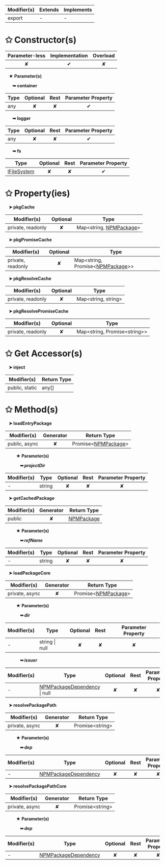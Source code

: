 | Modifier(s)                            | Extends                      | Implements                                    |
|----------------------------------------|------------------------------|-----------------------------------------------|
| export | - | - |

# &#10025; Constructor(s)

| Parameter-less                         | Implementation                          | Overload                          |
|:--------------------------------------:|:---------------------------------------:|:---------------------------------:|
| ✘ | ✔ | ✘ |

&nbsp;&nbsp; **&#9733; Parameter(s)**

&nbsp;&nbsp;&nbsp;&nbsp;&nbsp; **&#10149; container**

| Type                        | Optional                           | Rest                          | Parameter Property                          |
|-----------------------------|:----------------------------------:|:-----------------------------:|:-------------------------------------------:|
| any | ✘  | ✘ | ✔ |

&nbsp;&nbsp;&nbsp;&nbsp;&nbsp; **&#10149; logger**

| Type                        | Optional                           | Rest                          | Parameter Property                          |
|-----------------------------|:----------------------------------:|:-----------------------------:|:-------------------------------------------:|
| any | ✘  | ✘ | ✔ |

&nbsp;&nbsp;&nbsp;&nbsp;&nbsp; **&#10149; fs**

| Type                        | Optional                           | Rest                          | Parameter Property                          |
|-----------------------------|:----------------------------------:|:-----------------------------:|:-------------------------------------------:|
| [IFileSystem](/aot/system/interface/interfaces/ifilesystem.md) | ✘  | ✘ | ✔ |

# &#10025; Property(ies)

&nbsp;&nbsp; **&#10148; pkgCache**

| Modifier(s)                               | Optional                           | Type                         |
|-------------------------------------------|:----------------------------------:|------------------------------|
| private, readonly | ✘ | Map&lt;string, [NPMPackage](/aot/system/class/npm-package-loader/npmpackage.md)&gt; |

&nbsp;&nbsp; **&#10148; pkgPromiseCache**

| Modifier(s)                               | Optional                           | Type                         |
|-------------------------------------------|:----------------------------------:|------------------------------|
| private, readonly | ✘ | Map&lt;string, Promise&lt;[NPMPackage](/aot/system/class/npm-package-loader/npmpackage.md)&gt;&gt; |

&nbsp;&nbsp; **&#10148; pkgResolveCache**

| Modifier(s)                               | Optional                           | Type                         |
|-------------------------------------------|:----------------------------------:|------------------------------|
| private, readonly | ✘ | Map&lt;string, string&gt; |

&nbsp;&nbsp; **&#10148; pkgResolvePromiseCache**

| Modifier(s)                               | Optional                           | Type                         |
|-------------------------------------------|:----------------------------------:|------------------------------|
| private, readonly | ✘ | Map&lt;string, Promise&lt;string&gt;&gt; |

# &#10025; Get Accessor(s)

&nbsp;&nbsp; **&#10148; inject**

| Modifier(s)                              | Return Type                       |
|------------------------------------------|-----------------------------------|
| public, static | any[] |

# &#10025; Method(s)

&nbsp;&nbsp; **&#10148; loadEntryPackage**

| Modifier(s)                              | Generator                          | Return Type                       |
|------------------------------------------|:----------------------------------:|-----------------------------------|
| public, async | ✘ | Promise&lt;[NPMPackage](/aot/system/class/npm-package-loader/npmpackage.md)&gt; |

&nbsp;&nbsp;&nbsp;&nbsp;&nbsp;&nbsp;&nbsp;&nbsp; **&#9733; Parameter(s)**

&nbsp;&nbsp;&nbsp;&nbsp;&nbsp;&nbsp;&nbsp;&nbsp;&nbsp;&nbsp;&nbsp; _**&#10149; projectDir**_

| Modifier(s)                              | Type                        | Optional                           | Rest                          | Parameter Property                          |
|------------------------------------------|-----------------------------|:----------------------------------:|:-----------------------------:|:-------------------------------------------:|
| - | string | ✘  | ✘ | ✘ |

&nbsp;&nbsp; **&#10148; getCachedPackage**

| Modifier(s)                              | Generator                          | Return Type                       |
|------------------------------------------|:----------------------------------:|-----------------------------------|
| public | ✘ | [NPMPackage](/aot/system/class/npm-package-loader/npmpackage.md) |

&nbsp;&nbsp;&nbsp;&nbsp;&nbsp;&nbsp;&nbsp;&nbsp; **&#9733; Parameter(s)**

&nbsp;&nbsp;&nbsp;&nbsp;&nbsp;&nbsp;&nbsp;&nbsp;&nbsp;&nbsp;&nbsp; _**&#10149; refName**_

| Modifier(s)                              | Type                        | Optional                           | Rest                          | Parameter Property                          |
|------------------------------------------|-----------------------------|:----------------------------------:|:-----------------------------:|:-------------------------------------------:|
| - | string | ✘  | ✘ | ✘ |

&nbsp;&nbsp; **&#10148; loadPackageCore**

| Modifier(s)                              | Generator                          | Return Type                       |
|------------------------------------------|:----------------------------------:|-----------------------------------|
| private, async | ✘ | Promise&lt;[NPMPackage](/aot/system/class/npm-package-loader/npmpackage.md)&gt; |

&nbsp;&nbsp;&nbsp;&nbsp;&nbsp;&nbsp;&nbsp;&nbsp; **&#9733; Parameter(s)**

&nbsp;&nbsp;&nbsp;&nbsp;&nbsp;&nbsp;&nbsp;&nbsp;&nbsp;&nbsp;&nbsp; _**&#10149; dir**_

| Modifier(s)                              | Type                        | Optional                           | Rest                          | Parameter Property                          |
|------------------------------------------|-----------------------------|:----------------------------------:|:-----------------------------:|:-------------------------------------------:|
| - | string &#124; null | ✘  | ✘ | ✘ |

&nbsp;&nbsp;&nbsp;&nbsp;&nbsp;&nbsp;&nbsp;&nbsp;&nbsp;&nbsp;&nbsp; _**&#10149; issuer**_

| Modifier(s)                              | Type                        | Optional                           | Rest                          | Parameter Property                          |
|------------------------------------------|-----------------------------|:----------------------------------:|:-----------------------------:|:-------------------------------------------:|
| - | [NPMPackageDependency](/aot/system/class/npm-package-loader/npmpackagedependency.md) &#124; null | ✘  | ✘ | ✘ |

&nbsp;&nbsp; **&#10148; resolvePackagePath**

| Modifier(s)                              | Generator                          | Return Type                       |
|------------------------------------------|:----------------------------------:|-----------------------------------|
| private, async | ✘ | Promise&lt;string&gt; |

&nbsp;&nbsp;&nbsp;&nbsp;&nbsp;&nbsp;&nbsp;&nbsp; **&#9733; Parameter(s)**

&nbsp;&nbsp;&nbsp;&nbsp;&nbsp;&nbsp;&nbsp;&nbsp;&nbsp;&nbsp;&nbsp; _**&#10149; dep**_

| Modifier(s)                              | Type                        | Optional                           | Rest                          | Parameter Property                          |
|------------------------------------------|-----------------------------|:----------------------------------:|:-----------------------------:|:-------------------------------------------:|
| - | [NPMPackageDependency](/aot/system/class/npm-package-loader/npmpackagedependency.md) | ✘  | ✘ | ✘ |

&nbsp;&nbsp; **&#10148; resolvePackagePathCore**

| Modifier(s)                              | Generator                          | Return Type                       |
|------------------------------------------|:----------------------------------:|-----------------------------------|
| private, async | ✘ | Promise&lt;string&gt; |

&nbsp;&nbsp;&nbsp;&nbsp;&nbsp;&nbsp;&nbsp;&nbsp; **&#9733; Parameter(s)**

&nbsp;&nbsp;&nbsp;&nbsp;&nbsp;&nbsp;&nbsp;&nbsp;&nbsp;&nbsp;&nbsp; _**&#10149; dep**_

| Modifier(s)                              | Type                        | Optional                           | Rest                          | Parameter Property                          |
|------------------------------------------|-----------------------------|:----------------------------------:|:-----------------------------:|:-------------------------------------------:|
| - | [NPMPackageDependency](/aot/system/class/npm-package-loader/npmpackagedependency.md) | ✘  | ✘ | ✘ |